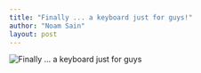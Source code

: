 ```yaml
---
title: "Finally ... a keyboard just for guys!"
author: "Noam Sain"
layout: post
---
```


![Finally ... a keyboard just for guys](https://1.bp.blogspot.com/_8aN4krk1nsk/TIJXO9cFp4I/AAAAAAAAAfQ/Lblw8Ngpp-s/s1600/ATT00041.jpg "Finally ... a keyboard just for guys")
